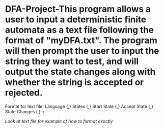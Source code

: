 # DFA-Project-This program allows a user to input a deterministic finite automata as a text file following the format of "myDFA.txt". The program will then prompt the user to input the string they want to test, and will output the state changes along with whether the string is accepted or rejected. 

Format for text file:
Language {,}
States  {,}
Start State  {,}
Accept State  {,}
State Changes (,)->

*Look at text file for example of how to format exactly*
